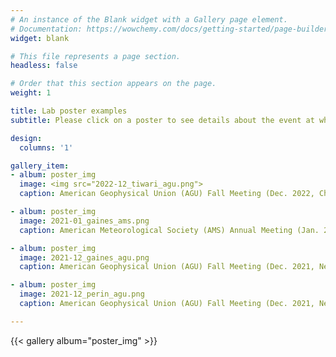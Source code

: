```yaml
---
# An instance of the Blank widget with a Gallery page element.
# Documentation: https://wowchemy.com/docs/getting-started/page-builder/
widget: blank

# This file represents a page section.
headless: false

# Order that this section appears on the page.
weight: 1

title: Lab poster examples
subtitle: Please click on a poster to see details about the event at which the poster was presented.

design:
  columns: '1'

gallery_item:
- album: poster_img
  image: <img src="2022-12_tiwari_agu.png">
  caption: American Geophysical Union (AGU) Fall Meeting (Dec. 2022, Chicago, Illinois)

- album: poster_img
  image: 2021-01_gaines_ams.png
  caption: American Meteorological Society (AMS) Annual Meeting (Jan. 2021, New Orleans, Louisiana)

- album: poster_img
  image: 2021-12_gaines_agu.png
  caption: American Geophysical Union (AGU) Fall Meeting (Dec. 2021, New Orleans, Louisiana)

- album: poster_img
  image: 2021-12_perin_agu.png
  caption: American Geophysical Union (AGU) Fall Meeting (Dec. 2021, New Orleans, Louisiana)

---
```


{{< gallery album="poster_img" >}}